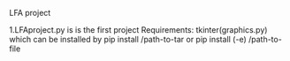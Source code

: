 LFA project

1.LFAproject.py is is the first project
Requirements:
tkinter(graphics.py) which can be installed by
pip install /path-to-tar
or
pip install (-e) /path-to-file

